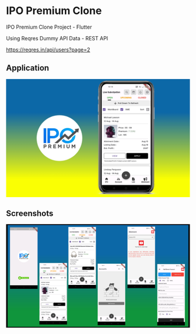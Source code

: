 
# IPO Premium Clone

IPO Premium Clone Project - Flutter 

Using Reqres Dummy API Data - REST API

https://reqres.in/api/users?page=2



## Application

![App Screenshot](https://github.com/bharathnaik2k/IPO-Premium-Clone_Flutter/blob/main/preview1.jpeg)


## Screenshots

![App Screenshot](https://github.com/bharathnaik2k/IPO-Premium-Clone_Flutter/blob/main/preview2.jpeg)
